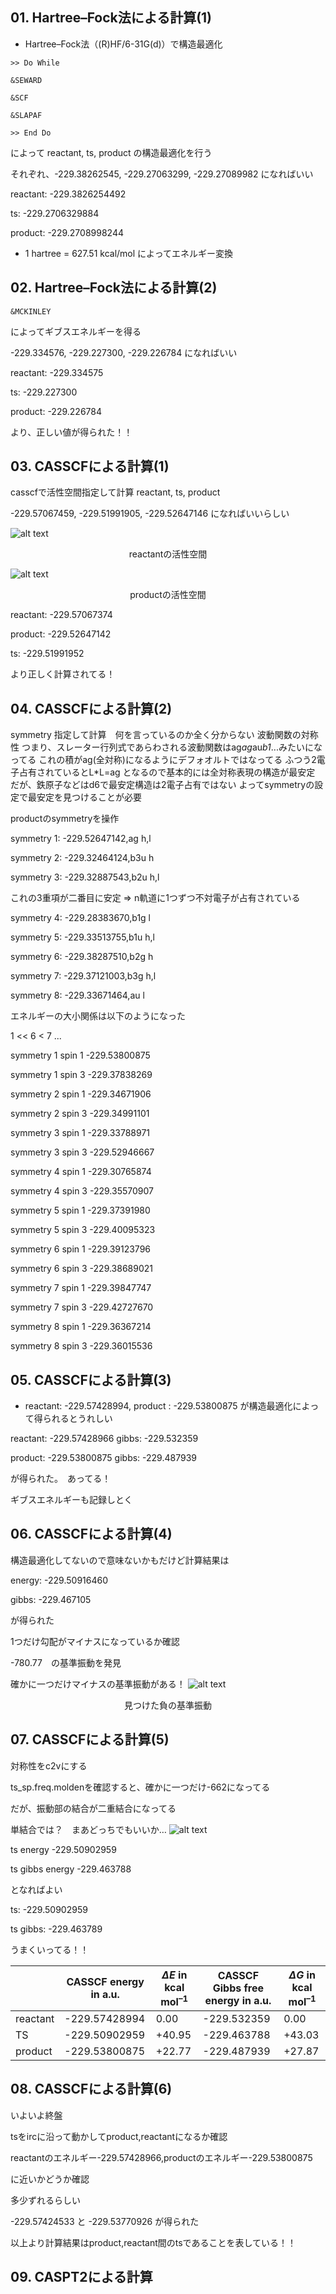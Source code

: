 ## 01. Hartree–Fock法による計算(1)
- Hartree–Fock法（(R)HF/6-31G(d)）で構造最適化
```
>> Do While

&SEWARD

&SCF

&SLAPAF

>> End Do
```

によって reactant, ts, product の構造最適化を行う

それぞれ、-229.38262545, -229.27063299, -229.27089982 になればいい

reactant: -229.3826254492

ts: -229.2706329884

product: -229.2708998244

- 1 hartree = 627.51 kcal/mol によってエネルギー変換

## 02. Hartree–Fock法による計算(2)
```
&MCKINLEY
```
によってギブスエネルギーを得る

-229.334576, -229.227300, -229.226784 になればいい

reactant: -229.334575

ts: -229.227300

product: -229.226784 

より、正しい値が得られた！！

## 03. CASSCFによる計算(1)
casscfで活性空間指定して計算 reactant, ts, product

-229.57067459, -229.51991905, -229.52647146 になればいいらしい

![alt text](<スクリーンショット 2024-07-11 032557.png>)
<center>reactantの活性空間</center>

![alt text](<スクリーンショット 2024-07-11 032319.png>)
<center>productの活性空間</center>


reactant: -229.57067374

product: -229.52647142

ts: -229.51991952

より正しく計算されてる！

## 04. CASSCFによる計算(2)
symmetry 指定して計算　何を言っているのか全く分からない
波動関数の対称性
つまり、スレーター行列式であらわされる波動関数はag*ag*au*b1*...みたいになってる
これの積がag(全対称)になるようにデフォオルトではなってる
ふつう2電子占有されているとL*L=ag となるので基本的には全対称表現の構造が最安定
だが、鉄原子などはd6で最安定構造は2電子占有ではない
よってsymmetryの設定で最安定を見つけることが必要

productのsymmetryを操作

symmetry 1: -229.52647142,ag h,l

symmetry 2: -229.32464124,b3u h

symmetry 3: -229.32887543,b2u h,l

これの3重項が二番目に安定 => n軌道に1つずつ不対電子が占有されている

symmetry 4: -229.28383670,b1g l

symmetry 5: -229.33513755,b1u h,l

symmetry 6: -229.38287510,b2g h

symmetry 7: -229.37121003,b3g h,l

symmetry 8: -229.33671464,au l

エネルギーの大小関係は以下のようになった

1 << 6 < 7 ...

symmetry 1 spin 1  -229.53800875

symmetry 1 spin 3  -229.37838269

symmetry 2 spin 1  -229.34671906

symmetry 2 spin 3  -229.34991101

symmetry 3 spin 1  -229.33788971

symmetry 3 spin 3  -229.52946667

symmetry 4 spin 1  -229.30765874

symmetry 4 spin 3  -229.35570907

symmetry 5 spin 1  -229.37391980

symmetry 5 spin 3  -229.40095323

symmetry 6 spin 1  -229.39123796

symmetry 6 spin 3  -229.38689021

symmetry 7 spin 1  -229.39847747

symmetry 7 spin 3  -229.42727670

symmetry 8 spin 1  -229.36367214

symmetry 8 spin 3  -229.36015536


## 05. CASSCFによる計算(3)
- reactant: -229.57428994, product : -229.53800875 が構造最適化によって得られるとうれしい

reactant: -229.57428966 gibbs: -229.532359

product: -229.53800875 gibbs: -229.487939

が得られた。　あってる！

ギブスエネルギーも記録しとく

## 06. CASSCFによる計算(4)

構造最適化してないので意味ないかもだけど計算結果は

energy: -229.50916460

gibbs: -229.467105

が得られた

1つだけ勾配がマイナスになっているか確認

-780.77　の基準振動を発見

確かに一つだけマイナスの基準振動がある！
![alt text](<スクリーンショット 2024-07-11 012853.png>)
<center>見つけた負の基準振動</center>

## 07. CASSCFによる計算(5)
対称性をc2vにする

ts_sp.freq.moldenを確認すると、確かに一つだけ-662になってる

だが、振動部の結合が二重結合になってる

単結合では？　まあどっちでもいいか…
![alt text](<スクリーンショット 2024-07-11 021102.png>)

ts energy -229.50902959

ts gibbs energy -229.463788

となればよい

ts: -229.50902959

ts gibbs: -229.463789

うまくいってる！！

||CASSCF energy in a.u.|$`\Delta E`$ in kcal mol<sup>–1</sup>|CASSCF Gibbs free energy in a.u.|$`\Delta G`$ in kcal mol<sup>–1</sup>|
|-|-|-|-|-|
|reactant|-229.57428994|0.00|-229.532359|0.00|
|TS|-229.50902959|+40.95|-229.463788|+43.03|
|product|-229.53800875|+22.77|-229.487939|+27.87|



## 08. CASSCFによる計算(6)
いよいよ終盤

tsをircに沿って動かしてproduct,reactantになるか確認

reactantのエネルギー-229.57428966,productのエネルギー-229.53800875

に近いかどうか確認

多少ずれるらしい

-229.57424533 と -229.53770926 が得られた

以上より計算結果はproduct,reactant間のtsであることを表している！！

## 09. CASPT2による計算